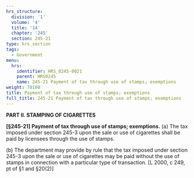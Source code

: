 ```yaml
---
hrs_structure:
  division: '1'
  volume: '4'
  title: '14'
  chapter: '245'
  section: 245-21
type: hrs_section
tags:
  - Government
menu:
  hrs:
    identifier: HRS_0245-0021
    parent: HRS0245
    name: 245-21 Payment of tax through use of stamps; exemptions
weight: 78100
title: Payment of tax through use of stamps; exemptions
full_title: 245-21 Payment of tax through use of stamps; exemptions
---
```

**PART II. STAMPING OF CIGARETTES**

**[§245-21] Payment of tax through use of stamps; exemptions.** (a) The tax imposed under section 245-3 upon the sale or use of cigarettes shall be paid by licensees through the use of stamps.

(b) The department may provide by rule that the tax imposed under section 245-3 upon the sale or use of cigarettes may be paid without the use of stamps in connection with a particular type of transaction. [L 2000, c 249, pt of §1 and §20(2)]